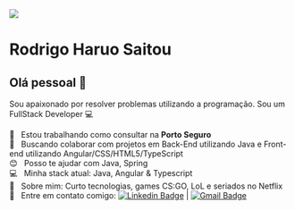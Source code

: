 <img width="auto" src="https://github.com/haruo-hub/haruo-hub/blob/master/banner.png">

# Rodrigo Haruo Saitou

## Olá pessoal 👋
Sou apaixonado por resolver problemas utilizando a programação.
Sou um FullStack Developer :computer:

 :rocket:  &nbsp; Estou trabalhando como consultar na **Porto Seguro**
 <br/> :purple_heart: &nbsp; Buscando colaborar com projetos em Back-End utilizando Java e Front-end utilizando Angular/CSS/HTML5/TypeScript
 <br/> :blush: &nbsp; Posso te ajudar com Java, Spring
 <br/> :computer: &nbsp; Minha stack atual: Java, Angular & Typescript
 <br/> 💬  &nbsp; Sobre mim: Curto tecnologias, games CS:GO, LoL e seriados no Netflix
 <br/> :email: &nbsp; Entre em contato comigo: [![Linkedin Badge](https://img.shields.io/badge/-rodrigo-haruo-saitou-blue?style=flat-square&logo=Linkedin&logoColor=white&link=https://www.linkedin.com/in/rodrigo-haruo-saitou/)](https://www.linkedin.com/in/rodrigo-haruo-saitou/) 
| 
[![Gmail Badge](https://img.shields.io/badge/-cadastros.rhs@gmail.com-c14438?style=flat-square&logo=Gmail&logoColor=white&link=mailto:cadastros.rhs@gmail.com)](mailto:cadastros.rhs@gmail.com)
